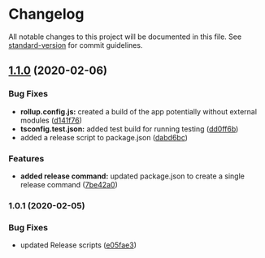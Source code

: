# Changelog

All notable changes to this project will be documented in this file. See [standard-version](https://github.com/conventional-changelog/standard-version) for commit guidelines.

## [1.1.0](https://github.com/alexwine36/syndication-station/compare/v1.0.1...v1.1.0) (2020-02-06)


### Bug Fixes

* **rollup.config.js:** created a build of the app potentially without external modules ([d141f76](https://github.com/alexwine36/syndication-station/commit/d141f76))
* **tsconfig.test.json:** added test build for running testing ([dd0ff6b](https://github.com/alexwine36/syndication-station/commit/dd0ff6b))
* added a release script to package.json ([dabd6bc](https://github.com/alexwine36/syndication-station/commit/dabd6bc))


### Features

* **added release command:** updated package.json to create a single release command ([7be42a0](https://github.com/alexwine36/syndication-station/commit/7be42a0))



### 1.0.1 (2020-02-05)


### Bug Fixes

* updated Release scripts ([e05fae3](https://github.com/alexwine36/syndication-station/commit/e05fae3))
